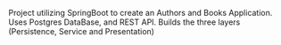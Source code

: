Project utilizing SpringBoot to create an Authors and Books Application. Uses Postgres DataBase, and REST API. Builds the three layers (Persistence, Service and Presentation)
